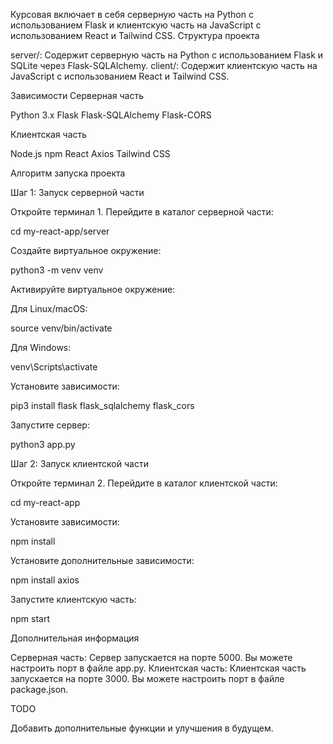 Курсовая включает в себя серверную часть на Python с использованием Flask и клиентскую часть на JavaScript с использованием React и Tailwind CSS.
Структура проекта

server/: Содержит серверную часть на Python с использованием Flask и SQLite через Flask-SQLAlchemy.
client/: Содержит клиентскую часть на JavaScript с использованием React и Tailwind CSS.

Зависимости
Серверная часть

Python 3.x
Flask
Flask-SQLAlchemy
Flask-CORS

Клиентская часть

Node.js
npm
React
Axios
Tailwind CSS

Алгоритм запуска проекта

Шаг 1: Запуск серверной части

Откройте терминал 1.
Перейдите в каталог серверной части:

cd my-react-app/server

Создайте виртуальное окружение:

python3 -m venv venv

Активируйте виртуальное окружение:

Для Linux/macOS:

source venv/bin/activate

Для Windows:

venv\Scripts\activate

Установите зависимости:

pip3 install flask flask_sqlalchemy flask_cors

Запустите сервер:

python3 app.py

Шаг 2: Запуск клиентской части

Откройте терминал 2.
Перейдите в каталог клиентской части:

cd my-react-app

Установите зависимости:

npm install

Установите дополнительные зависимости:

npm install axios

Запустите клиентскую часть:

npm start

Дополнительная информация

Серверная часть: Сервер запускается на порте 5000. Вы можете настроить порт в файле app.py.
Клиентская часть: Клиентская часть запускается на порте 3000. Вы можете настроить порт в файле package.json.

TODO

Добавить дополнительные функции и улучшения в будущем.

